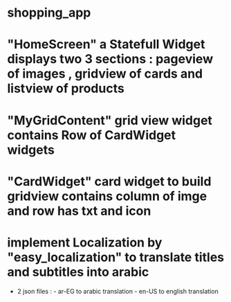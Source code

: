 


# shopping_app

# "HomeScreen"   a Statefull Widget displays two 3 sections : pageview of images , gridview of cards and listview of products

# "MyGridContent"  grid view widget contains Row of CardWidget widgets

# "CardWidget"  card widget to build gridview contains column of imge and row has txt and icon
# implement Localization by "easy_localization" to translate titles and subtitles into arabic 
  - 2 json files :
              - ar-EG to arabic translation
              - en-US to english translation

